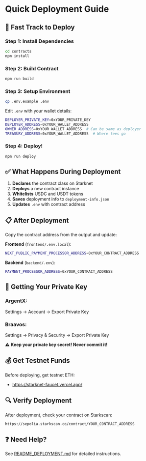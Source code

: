 # Quick Deployment Guide

## 🚀 Fast Track to Deploy

### Step 1: Install Dependencies
```bash
cd contracts
npm install
```

### Step 2: Build Contract
```bash
npm run build
```

### Step 3: Setup Environment
```bash
cp .env.example .env
```

Edit `.env` with your wallet details:
```bash
DEPLOYER_PRIVATE_KEY=0xYOUR_PRIVATE_KEY
DEPLOYER_ADDRESS=0xYOUR_WALLET_ADDRESS
OWNER_ADDRESS=0xYOUR_WALLET_ADDRESS  # Can be same as deployer
TREASURY_ADDRESS=0xYOUR_WALLET_ADDRESS  # Where fees go
```

### Step 4: Deploy!
```bash
npm run deploy
```

## ✅ What Happens During Deployment

1. **Declares** the contract class on Starknet
2. **Deploys** a new contract instance
3. **Whitelists** USDC and USDT tokens
4. **Saves** deployment info to `deployment-info.json`
5. **Updates** `.env` with contract address

## 📋 After Deployment

Copy the contract address from the output and update:

**Frontend** (`frontend/.env.local`):
```bash
NEXT_PUBLIC_PAYMENT_PROCESSOR_ADDRESS=0xYOUR_CONTRACT_ADDRESS
```

**Backend** (`backend/.env`):
```bash
PAYMENT_PROCESSOR_ADDRESS=0xYOUR_CONTRACT_ADDRESS
```

## 🔑 Getting Your Private Key

### ArgentX:
Settings → Account → Export Private Key

### Braavos:
Settings → Privacy & Security → Export Private Key

⚠️ **Keep your private key secret! Never commit it!**

## 💰 Get Testnet Funds

Before deploying, get testnet ETH:
- https://starknet-faucet.vercel.app/

## 🔍 Verify Deployment

After deployment, check your contract on Starkscan:
```
https://sepolia.starkscan.co/contract/YOUR_CONTRACT_ADDRESS
```

## ❓ Need Help?

See [README_DEPLOYMENT.md](./README_DEPLOYMENT.md) for detailed instructions.